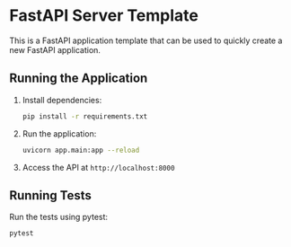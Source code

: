 #  FastAPI Server Template

This is a FastAPI application template that can be used to quickly create a new FastAPI application.

## Running the Application

1. Install dependencies:
    ```bash
    pip install -r requirements.txt
    ```

2. Run the application:
    ```bash
    uvicorn app.main:app --reload
    ```

3. Access the API at `http://localhost:8000`

## Running Tests

Run the tests using pytest:
```bash
pytest
```